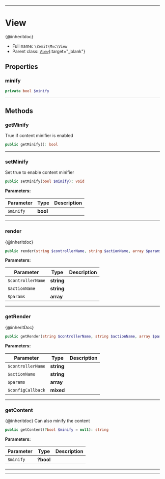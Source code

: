 ***

# View

{@inheritdoc}



* Full name: `\Zemit\Mvc\View`
* Parent class: [`View`](https://docs.phalcon.io/latest/api/){:target="_blank"}



## Properties


### minify



```php
private bool $minify
```






***

## Methods


### getMinify

True if content minifier is enabled

```php
public getMinify(): bool
```












***

### setMinify

Set true to enable content minifier

```php
public setMinify(bool $minify): void
```








**Parameters:**

| Parameter | Type | Description |
|-----------|------|-------------|
| `$minify` | **bool** |  |





***

### render

{@inheritdoc}

```php
public render(string $controllerName, string $actionName, array $params = []): \Phalcon\Mvc\View|bool
```








**Parameters:**

| Parameter | Type | Description |
|-----------|------|-------------|
| `$controllerName` | **string** |  |
| `$actionName` | **string** |  |
| `$params` | **array** |  |





***

### getRender

{@inheritDoc}

```php
public getRender(string $controllerName, string $actionName, array $params = [], mixed $configCallback = null): string
```








**Parameters:**

| Parameter | Type | Description |
|-----------|------|-------------|
| `$controllerName` | **string** |  |
| `$actionName` | **string** |  |
| `$params` | **array** |  |
| `$configCallback` | **mixed** |  |





***

### getContent

{@inheritdoc}
Can also minify the content

```php
public getContent(?bool $minify = null): string
```








**Parameters:**

| Parameter | Type | Description |
|-----------|------|-------------|
| `$minify` | **?bool** |  |





***


***
